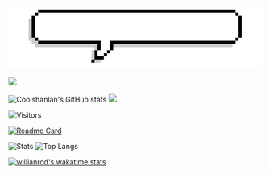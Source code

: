 ![](https://github.com/Coolshanlan/Coolshanlan/blob/main/Image/Introduction.gif?raw=true)

![](https://github-profile-summary-cards.vercel.app/api/cards/profile-details?username=Coolshanlan&theme=nord_dark&hide_border=true)

![Coolshanlan's GitHub stats](https://github-readme-stats.vercel.app/api?username=Coolshanlan&theme=vue&show_icons=true&bg_color=0D1120&text_color=ccc&include_all_commits=true&border_radius=15)
![](https://github-profile-summary-cards.vercel.app/api/cards/most-commit-language?username=Coolshanlan&theme=nord_dark&hide_border=true)

![Visitors](https://estruyf-github.azurewebsites.net/api/VisitorHit?user=Coolshanlan&countColor=rgb(55,154,110))

[![Readme Card](https://github-readme-stats.vercel.app/api/pin/?username=Coolshanlan&repo=HighlightTranslator&theme=vue&show_icons=true&bg_color=000&text_color=ccc&include_all_commits=true&border_radius=15&hide_border=true)](https://github.com/Coolshanlan/HighlightTranslator)


![Stats](https://github-readme-stats.vercel.app/api?username=Coolshanlan&border_radius=0&icon_color=0aa&bg_color=000&text_color=ccc&title_color=FCE928&show_icons=true&count_private=true&hide_border=true&include_all_commits=true&hide_title=true)
![Top Langs](https://github-readme-stats.vercel.app/api/top-langs/?username=Coolshanlan&layout=compact&hide=HTML,CSS&bg_color=000&title_color=FCE928&show_icons=true&count_private=true&hide_border=true&include_all_commits=true&text_color=fff&langs_count=8&border_radius=0&exclude_repo=bert-named-entity-recognition)

[![willianrod's wakatime stats](https://github-readme-stats.vercel.app/api/wakatime?username=Coolshanlan)](https://github.com/anuraghazra/github-readme-stats)

